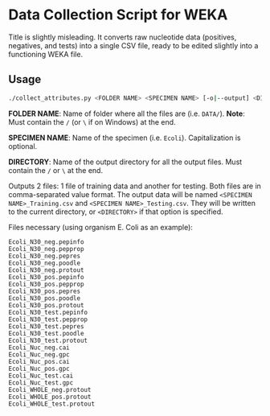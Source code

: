 # Data Collection Script for WEKA

Title is slightly misleading. It converts raw nucleotide data (positives,
negatives, and tests) into a single CSV file, ready to be edited slightly into a
functioning WEKA file.

## Usage

```sh
./collect_attributes.py <FOLDER NAME> <SPECIMEN NAME> [-o|--output] <DIRECTORY>
```

**FOLDER NAME**: Name of folder where all the files are (i.e. `DATA/`). **Note**:
Must contain the `/` (or `\` if on Windows) at the end.

**SPECIMEN NAME**: Name of the specimen (i.e. `Ecoli`). Capitalization is
optional.

**DIRECTORY**: Name of the output directory for all the output files. Must
contain the `/` or `\` at the end.

Outputs 2 files: 1 file of training data and another for testing. Both files are
in comma-separated value format. The output data will be named
`<SPECIMEN NAME>_Training.csv` and `<SPECIMEN NAME>_Testing.csv`. They will be
written to the current directory, or `<DIRECTORY>` if that option is specified.

Files necessary (using organism E. Coli as an example):

```
Ecoli_N30_neg.pepinfo
Ecoli_N30_neg.pepprop
Ecoli_N30_neg.pepres
Ecoli_N30_neg.poodle
Ecoli_N30_neg.protout
Ecoli_N30_pos.pepinfo
Ecoli_N30_pos.pepprop
Ecoli_N30_pos.pepres
Ecoli_N30_pos.poodle
Ecoli_N30_pos.protout
Ecoli_N30_test.pepinfo
Ecoli_N30_test.pepprop
Ecoli_N30_test.pepres
Ecoli_N30_test.poodle
Ecoli_N30_test.protout
Ecoli_Nuc_neg.cai
Ecoli_Nuc_neg.gpc
Ecoli_Nuc_pos.cai
Ecoli_Nuc_pos.gpc
Ecoli_Nuc_test.cai
Ecoli_Nuc_test.gpc
Ecoli_WHOLE_neg.protout
Ecoli_WHOLE_pos.protout
Ecoli_WHOLE_test.protout
```
